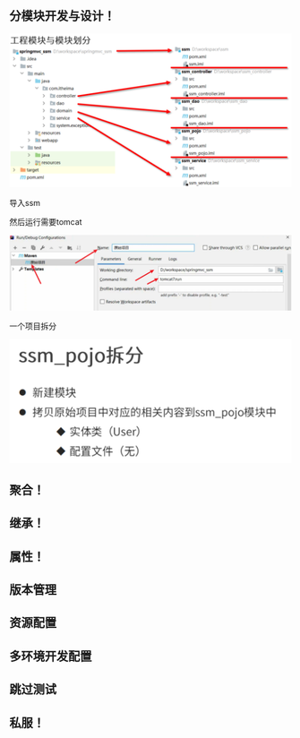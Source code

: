 ## 分模块开发与设计！

![image-20220429213942928](day2.assets/image-20220429213942928.png)

导入ssm

然后运行需要tomcat 

![image-20220429214851614](day2.assets/image-20220429214851614.png)

一个项目拆分

![image-20220429220135429](day2.assets/image-20220429220135429.png)











## 聚合！



## 继承！



## 属性！



## 版本管理



## 资源配置



## 多环境开发配置



## 跳过测试






## 私服！
